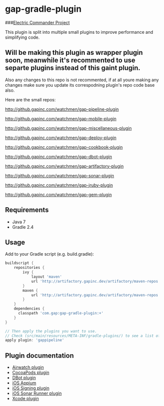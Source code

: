 gap-gradle-plugin
=================

###[Electric Commander Project](https://commander.gapinc.dev/commander/link/projectDetails/projects/Watchmen%20Framework?objectId=project-592&filterName0=projectsPageSearch&filterDepth=1&tabGroup=proceduresHeader&s=Projects)

This plugin is split into multiple small plugins to improve performance and simplifying code.
## Will be making this plugin as wrapper plugin soon, meanwhile it's recommented to use separte plugins instead of this gaint plugin. 
Also any changes to this repo is not recommented, if at all youre making any changes make sure you update its correspodning plugin's repo code base also.

Here are the small repos:

http://github.gapinc.com/watchmen/gap-pipeline-plugin

http://github.gapinc.com/watchmen/gap-mobile-plugin

http://github.gapinc.com/watchmen/gap-miscellaneous-plugin

http://github.gapinc.com/watchmen/gap-deploy-plugin

http://github.gapinc.com/watchmen/gap-cookbook-plugin

http://github.gapinc.com/watchmen/gap-dbot-plugin

http://github.gapinc.com/watchmen/gap-artifactory-plugin

http://github.gapinc.com/watchmen/gap-sonar-plugin

http://github.gapinc.com/watchmen/gap-jruby-plugin

http://github.gapinc.com/watchmen/gap-gem-plugin


## Requirements
- Java 7
- Gradle 2.4

## Usage

Add to your Gradle script (e.g. build.gradle):

```groovy
buildscript {
    repositories {
        ivy {
            layout 'maven'
            url 'http://artifactory.gapinc.dev/artifactory/maven-repos'
        }
        maven {
            url 'http://artifactory.gapinc.dev/artifactory/maven-repos'
        }
    }
    dependencies {
      classpath 'com.gap:gap-gradle-plugin:+'
    }
}

// Then apply the plugins you want to use.
// Check (src/main/resources/META-INF/gradle-plugins/) to see a list of the plugins available.
apply plugin: 'gappipeline'
```

## Plugin documentation

* [Airwatch plugin](docs/airwatch-plugin.md)
* [CocoaPods plugin](docs/cocoapods.md)
* [DBot plugin](docs/dbot-plugin.md)
* [iOS Appium](docs/gap-ios-appium.md)
* [iOS Signing plugin](docs/gap-ios-signing.md)
* [iOS Sonar Runner plugin](docs/gap-ios-sonar-runner.md)
* [Xcode plugin](docs/gap-xcode-plugin.md)

